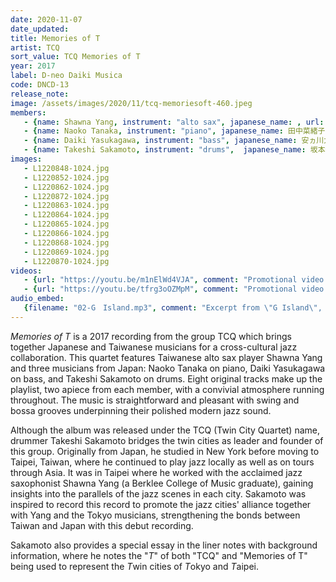 ```yaml
---
date: 2020-11-07
date_updated: 
title: Memories of T
artist: TCQ
sort_value: TCQ Memories of T
year: 2017
label: D-neo Daiki Musica
code: DNCD-13
release_note: 
image: /assets/images/2020/11/tcq-memoriesoft-460.jpeg
members:
   - {name: Shawna Yang, instrument: "alto sax", japanese_name: , url: "https://antiguawinds.com/artists/shawna-yang/"}
   - {name: Naoko Tanaka, instrument: "piano", japanese_name: 田中菜緒子, url: "http://tanakanaoko.com/"}
   - {name: Daiki Yasukagawa, instrument: "bass", japanese_name: 安ヵ川大樹, url: "http://daikiyasukagawa.com/"}
   - {name: Takeshi Sakamoto, instrument: "drums",  japanese_name: 坂本健志, url: "https://www.facebook.com/takeshidrums/"}
images: 
   - L1220848-1024.jpg
   - L1220852-1024.jpg
   - L1220862-1024.jpg
   - L1220872-1024.jpg
   - L1220863-1024.jpg
   - L1220864-1024.jpg
   - L1220865-1024.jpg
   - L1220866-1024.jpg
   - L1220868-1024.jpg
   - L1220869-1024.jpg
   - L1220870-1024.jpg
videos: 
   - {url: "https://youtu.be/m1nElWd4VJA", comment: "Promotional video of \"Tokyo Image\" for this album "}
   - {url: "https://youtu.be/tfrg3oOZMpM", comment: "Promotional video of \"Memories of T\" for this album"}
audio_embed:
   {filename: "02-G　Island.mp3", comment: "Excerpt from \"G Island\", the second track on this album:"}
---
```


*Memories of T* is a 2017 recording from the group TCQ which brings together Japanese and Taiwanese musicians for a cross-cultural jazz collaboration. This quartet features Taiwanese alto sax player Shawna Yang and three musicians from Japan: Naoko Tanaka on piano, Daiki Yasukagawa on bass, and Takeshi Sakamoto on drums. Eight original tracks make up the playlist, two apiece from each member, with a convivial atmosphere running throughout. The music is straightforward and pleasant with swing and bossa grooves underpinning their polished modern jazz sound.

Although the album was released under the TCQ (Twin City Quartet) name, drummer Takeshi Sakamoto bridges the twin cities as leader and founder of this group. Originally from Japan, he studied in New York before moving to Taipei, Taiwan, where he continued to play jazz locally as well as on tours through Asia. It was in Taipei where he worked with the acclaimed jazz saxophonist Shawna Yang (a Berklee College of Music graduate), gaining insights into the parallels of the jazz scenes in each city. Sakamoto was inspired to record this record to promote the jazz cities' alliance together with Yang and the Tokyo musicians, strengthening the bonds between Taiwan and Japan with this debut recording.

Sakamoto also provides a special essay in the liner notes with background information, where he notes the "*T*" of both "TCQ" and "Memories of T" being used to represent the *T*win cities of *T*okyo and *T*aipei.
